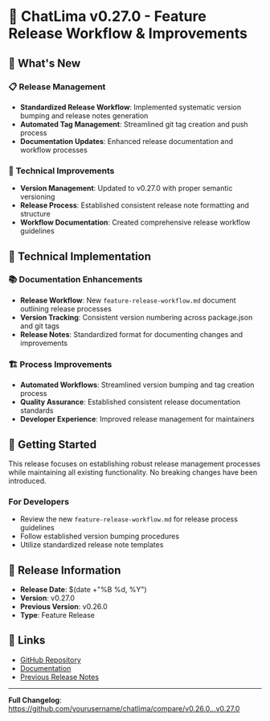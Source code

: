 # 🚀 ChatLima v0.27.0 - Feature Release Workflow & Improvements

## 🎯 What's New

### 📋 **Release Management**
- **Standardized Release Workflow**: Implemented systematic version bumping and release notes generation
- **Automated Tag Management**: Streamlined git tag creation and push process
- **Documentation Updates**: Enhanced release documentation and workflow processes

### 🔧 **Technical Improvements**
- **Version Management**: Updated to v0.27.0 with proper semantic versioning
- **Release Process**: Established consistent release note formatting and structure
- **Workflow Documentation**: Created comprehensive release workflow guidelines

## 🔧 Technical Implementation

### 📚 **Documentation Enhancements**
- **Release Workflow**: New `feature-release-workflow.md` document outlining release processes
- **Version Tracking**: Consistent version numbering across package.json and git tags
- **Release Notes**: Standardized format for documenting changes and improvements

### 🏗️ **Process Improvements**
- **Automated Workflows**: Streamlined version bumping and tag creation process
- **Quality Assurance**: Established consistent release documentation standards
- **Developer Experience**: Improved release management for maintainers

## 🚀 Getting Started

This release focuses on establishing robust release management processes while maintaining all existing functionality. No breaking changes have been introduced.

### For Developers
- Review the new `feature-release-workflow.md` for release process guidelines
- Follow established version bumping procedures
- Utilize standardized release note templates

## 📝 Release Information

- **Release Date**: $(date +"%B %d, %Y")
- **Version**: v0.27.0
- **Previous Version**: v0.26.0
- **Type**: Feature Release

## 🔗 Links

- [GitHub Repository](https://github.com/yourusername/chatlima)
- [Documentation](https://docs.chatlima.com)
- [Previous Release Notes](./RELEASE_NOTES_v0.26.0.md)

---

**Full Changelog**: https://github.com/yourusername/chatlima/compare/v0.26.0...v0.27.0